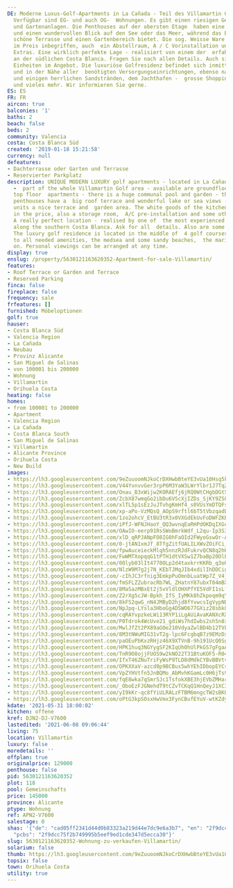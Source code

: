 ```yaml
---
DE: Moderne Luxus-Golf-Apartments in La Cañada - Teil des Villamartin Golf Gebiets.
  Verfügbar sind EG- und auch OG-  Wohnungen. Es gibt einen riesigen Gemeinschaftspool
  und Gartenanlagen. Die Penthouses auf der obersten Etage  haben eine große Dachterrasse
  und einen wundervollen Blick auf den See oder das Meer, während das Erdgeschoss  eine
  schöne Terrasse und einen Gartenbereich bietet. Die sog. Weisse Ware der Küche ist
  im Preis inbegriffen, auch  ein Abstellraum, A / C Vorinstallation und einige andere
  Extras. Eine wirklich perfekte Lage - realisiert von einem der  erfahrensten Familienunternehmen
  an der südlichen Costa Blanca. Fragen Sie nach allen Details. Auch sind einige 3  Sz
  Einheiten im Angebot. Die luxuriöse Golfresidenz befindet sich inmitten von 4 Golfplätzen
  und in der Nähe aller  benötigten Versorgungseinrichtungen, ebenso nahe zum Meer
  und einigen herrlichen Sandstränden, dem Jachthafen -  grosse Shopping-Zentren -
  und vieles mehr. Wir informieren Sie gerne.
ES: ES
FR: FR
aircon: true
balconies: '1'
baths: 2
beach: false
beds: 2
community: Valencia
costa: Costa Blanca Süd
created: '2019-01-18 15:21:58'
currency: null
defeatures:
- Dachterrasse oder Garten und Terrasse
- Reservierter Parkplatz
description: UNIQUE MODERN LUXURY golf apartments - located in La Cañada (La Canyada)
  -  part of the whole Villamartin Golf area - available are groundfloor and also
  top floor  apartments - there is a huge communal pool and garden - the top floor
  penthouses have a  big roof terrace and wonderful lake or sea views - the groundfloor
  units a nice terrace and  garden area. The white goods of the kitchen are included
  in the price, also a storage room,  A/C pre-installation and some other extras.
  A really perfect location - realised by one of  the most experienced family builders
  along the southern Costa Blanca. Ask for all  details. Also are some 3bed available.
  The luxury golf residence is located in the middle of  4 golf courses and close
  to all needed amenities, the medsea and some sandy beaches,  the marina - and so
  on. Personal viewings can be arranged at any time.
display: true
enslug: /property/5630121163620352-Apartment-for-sale-Villamartin/
features:
- Roof Terrace or Garden and Terrace
- Reserved Parking
finca: false
fireplace: false
frequency: sale
frfeatures: []
furnished: Möbeloptionen
golf: true
hauser:
- Costa Blanca Süd
- Valencia Region
- La Cañada
- Neubau
- Provinz Alicante
- San Miguel de Salinas
- von 100001 bis 200000
- Wohnung
- Villamartin
- Orihuela Costa
heating: false
homes:
- from 100001 to 200000
- Apartment
- Valencia Region
- La Cañada
- Costa Blanca South
- San Miguel de Salinas
- Villamartin
- Alicante Province
- Orihuela Costa
- New Build
images:
- https://lh3.googleusercontent.com/9eZuuoomNJkoCrDXHwbBteYE3vUa10Hsq5ktROuu_g6D2bW105HjXDX01E77siW9GpyY58t3Z6J4DFK6Dby1R_kTSqBVKkULeQ=w640-rj-e30-l100
- https://lh3.googleusercontent.com/V44YvnvvGer3rpP6M3YaW3LWrYlbr1J7TqZSi0rzI7o27PdL5jeHhz8XeSB8dINKMTRp1n0lzmTElaZFsTR5Od2AcitvuE6soEE=w640-rj-e30-l100
- https://lh3.googleusercontent.com/Onau_B3xWijw2KORAEfj6jRQ0WtCHgbDGt5toyQzom2Kk0chQ7Tfw8XILAm5yRiTdcl8aKsESDDOY5FpwMDQ314eq1A691auGw=w640-rj-e30-l100
- https://lh3.googleusercontent.com/ZcbX87wmqGo2ibDu6VScXjIZDs_SjKY9ZS82JftLe2BpmpyRjAKQimvDLLcyqLFvoHvWmp2Nj7qFN5aUqWbJwzlju_dxsp2sMA=w640-rj-e30-l100
- https://lh3.googleusercontent.com/xlTL5p1sEzJuJTvhgKmHf4_s0VUsYmDTQFs8rCjliY2rtWCFNOOlivM_MF50iZe_W3hAl7CRSmK2SxxGr2rcm_fpeuCUkVpV=w640-rj-e30-l100
- https://lh3.googleusercontent.com/xp-aPo-VzMQsQ_AOpS9rftl6bT5tVbzqadDwqatqsUQJhN3aRnLtS7Ryim9Ts2Na2QF4AqgiyQUwgB2omfDF7vll53wFq4LOQg=w640-rj-e30-l100
- https://lh3.googleusercontent.com/1zo2ohcV_EtBU3tR3x0VXGdEkUvFoDWFZKBpeTI4n_zUbeAO6m1fCLE-id2pHnaGl8ZOJGbSFyfHVqjhr6hd2mKpz_C8ZXXw6A=w640-rj-e30-l100
- https://lh3.googleusercontent.com/iPfJ-WFNJHaoY_QQ3wvnqEaRHPdOKDqIXGc8sntNs7Z7Sv0yAEWLFugF5Pm87pjwFn6cpRPejO_Z4NFTj9I2SyD2jnqsO80Yhg=w640-rj-e30-l100
- https://lh3.googleusercontent.com/OAwIO-eerp91RsSWoBmrkWdf_L2qu-Ip3S3yHEqvVzZuNG8ZyLk4wDPQxCDw6P4xASxfJUvotXwdSMaMUAzMHsSavXyCkGrK=w640-rj-e30-l100
- https://lh3.googleusercontent.com/xlD_qRPJANpFO8IG0hFaOId2FWyoGswOr-ApIj0INlY-QbYfA23R1LrPJ2aIcvyqmpCyL9v53etAbw1zYctSKEeSZXFWd44c=w640-rj-e30-l100
- https://lh3.googleusercontent.com/0-jtAN1xmJf_8TfgZitfUALILXWvZOiFCi_kGDrLC0wdtjrDsWUiFeThjikMy8VASD2HhQLJAyx63JWWhsVcZJjqTvsrBss7pQ=w640-rj-e30-l100
- https://lh3.googleusercontent.com/fpwAuceieckMlqh5nnzRJdFukrvQCN8q2hKa-wtlUReyo-KncgvP7VNp04vDY7y12A94a9Q6jQR7wcUy4uyDagiG7hT2DCzs=w640-rj-e30-l100
- https://lh3.googleusercontent.com/FwWMTXopqqG1tPTH1dtVXSw1Z7baBp20DlB72_tOVN-ehoGhKzQWyTDhuFfb8ZA1NExHleyjsJCjF_hhWeYJ0iFstnlejlNNWw=w640-rj-e30-l100
- https://lh3.googleusercontent.com/0Olyb03lIt4770OLp2d4taxkrrKKRb_q3oHMjfta4k6P8xh2KyE_b82GPEXWWlhVUSjJm3jqlzyAajkjEWnEByPn5XPIOddN5g=w640-rj-e30-l100
- https://lh3.googleusercontent.com/NlzW9M7g2j7N_KEbTJMqJIb4xdilIhDDCigTiSdWSSrvIvTo3_KMuNKvOnfzpzhgAnFuM6eC5RNpSJ2qH0SYEU9Axpy92ijq=w640-rj-e30-l100
- https://lh3.googleusercontent.com/-cIhJC3rfnig3EmkpPuOmnbLuatWp7Z_V4j7zGDdwvZu-Mc9rP4ra-47Wh5rXbyDwN7rLe0lu8fP8WP2jnm-_ExyyY9iw0q8rHU=w640-rj-e30-l100
- https://lh3.googleusercontent.com/fmSFLZZubracRb7WL_ZHatnY87ubxT04mBXZhaJbNzjsy9DNH5KpRwTq-tylKju3p0Lg6jMnER2X9o3_VFcZEz_a8hH8nnJ6iA=w640-rj-e30-l100
- https://lh3.googleusercontent.com/8MaSazMBxEt2j5vVldlOHXPfYE5VdFI1sLfRIdhknccg_XB1DeJHt1KbqEm8Oh4UcfsGN-ILrb79u-5t8jrEvB7aA58BgppTSU4=w640-rj-e30-l100
- https://lh3.googleusercontent.com/Z2rXg5cJW-Bpkh_IfS_IyMKk8hZkpoqm9qY148wQZx15iYo3Kvwivl-Pzd1WQNl4cRsRIKo_H-mxA3SeWXkG2mg6w8HRg6Xj_k0=w640-rj-e30-l100
- https://lh3.googleusercontent.com/8kFS2qwG_nN4JMByD2hjd8fYvwcsIgVypNDa2831RJZQVzqkHCDxGQUkY1iVJeIMzogeqO39Y-hjBV2juOQ0Klpc60rAL5bOuCQ=w640-rj-e30-l100
- https://lh3.googleusercontent.com/NpJpq-LYsla3HboGg4DSWO677GXiz28sbk8dE-lJrTYNyQ2cnlNW_3Unlb0NO97XsCw6Bgs959VZ5paN2aPYDGsdDJvUnCHmYbY=w640-rj-e30-l100
- https://lh3.googleusercontent.com/cqRAYvpzkeLWi13RYP1iLgAUiAvaKANXcRXDan2lEi70xUxuK4wgBhjZ40cjNs92GhyF1E9UOUDZV7kCP2izUFuk61D-kJcVW2M=w640-rj-e30-l100
- https://lh3.googleusercontent.com/P0Tdrok4WcUve21_gdiWs7hdIwbs2sh5n8xeK-mEBgeehzrlKegZhcHmShmOBuWz0EjcQNmFRD5mFv0CXFRRxzd_cMywObCJzg=w640-rj-e30-l100
- https://lh3.googleusercontent.com/MwlJfZt2PX89aGOe210VdyaZwlBD4b12TVLUyYWJwz5WF3VVwuoCHa_0X7xCEfhJxdvYQBh3iNKQ7kiGECKNY90KheuimqMa=w640-rj-e30-l100
- https://lh3.googleusercontent.com/8M3tNWuMIG31vT2g-lpc6FcgbqB7z9EMzDxsW1Qou4nBwROLdhwiWwbHZvJdAwIAB99B8VQ6i-poNmtaDolzdPTId1hTg9KWDA=w640-rj-e30-l100
- https://lh3.googleusercontent.com/paOEuPbKxzRHjz46X9XTVnB-9h191UcQ0SgavmB7Z3kVFPxmQZFpv-oUmAFnKjnt5OqVpnmT-e_SZ7Dlq3hoNDFhKf-TVGHu7A=w640-rj-e30-l100
- https://lh3.googleusercontent.com/HPK1huq3NGYygSF2KIqUh0hUlPkGS7gFgaARlYawXxwEoQBiJxh3SM1bw0sA9QSWDvSF0yz1jgnuMpIT1b-PRooM4GsoZBvY3g=w640-rj-e30-l100
- https://lh3.googleusercontent.com/TnR9O8ojjFUOS9w2kNO22T31BtuKOF5-R04yqr98cmkLeVy3RIyfGT97eQf0-OI6cluuTffrov3Ju_06orsG71lTQMxoKo0A6w=w640-rj-e30-l100
- https://lh3.googleusercontent.com/IfxT46ZNuTriFyWsP9TLD8dMdkCYBvBBVtvrXUr2kKTx7eqtNrjx28hYCZ4fSJkM-njcqTJWEwbl6-c59kTdWSafLnN0Ps-NJg=w640-rj-e30-l100
- https://lh3.googleusercontent.com/OPKXXaV-azcd0p9BCBus5whYEhIDbopEYCsHHFE784LRVa_bH7VVW0ffg3Rug6Dox8QXqbyJ9pytqAnjMA0tpUmAWoqiBS8Rww=w640-rj-e30-l100
- https://lh3.googleusercontent.com/VpZYHVtfn5JnBQMo_AbMvhKGamLc0H6jTs9899dL12d30cmgsaKzd33FYBnjD-74QJOj1daVBu2U9ZoxcDO8Jck00LZWlbPnaQ=w640-rj-e30-l100
- https://lh3.googleusercontent.com/fqE8wka7qSmr5Jc1TsfokXBE3hjEVbZMHar0EGaQdr1_stjA5J_IyAsVHVTi8rq7dv9PC-qea4RfU9MYurV7LV4QnwtqmlLWPQ=w640-rj-e30-l100
- https://lh3.googleusercontent.com/_OboEzFJGNehdT9tCZvTCKqQ1HnQeyJ1XC3k8DbngzX6VeU7pgnYoM9MYPhrelEWLmGBlAKx5aabh0XvgmMMtt2MFYesF2Bt-U4=w640-rj-e30-l100
- https://lh3.googleusercontent.com/yI9kKr-qc8fYiULRALzFTBM6mngcTW2sBKU7j5PHOoxLwgI8kyufeBHEa765MfTU-NZMbbRLrL1z_L4N4sA4Nr9pKOtiK3mT=w640-rj-e30-l100
- https://lh3.googleusercontent.com/oPtG3kpSOsxHwVmx3FynCBufEYuV-wtKZdyG69ADsA_a40QAKWWBjzvJ_gB32W8o0p2mtzZL_NkA3W20oTdWQFOTd7P-5Cb48Ks=w640-rj-e30-l100
kdate: '2021-05-31 18:00:02'
kitchen: offene
kref: DJN2-DJ-V7600
lastedited: '2021-06-08 09:06:44'
living: 75
location: Villamartin
luxury: false
moredetails: ''
offplan: true
originalprice: 129000
penthouse: false
pid: 5630121163620352
plot: 118
pool: Gemeinschafts
price: 145000
province: Alicante
ptype: Wohnung
ref: APN2-V7600
salestage: 0
shas: '{"de": "cad05ff2341d44d0b83323a219d44e7dc9e6a3b7", "en": "2f9dcc75f2b749995b5eef9ed1cde347d5ecca30",
  "pcbs": "2f9dcc75f2b749995b5eef9ed1cde347d5ecca30"}'
slug: 5630121163620352-Wohnung-zu-verkaufen-Villamartin/
solarium: false
thumb: https://lh3.googleusercontent.com/9eZuuoomNJkoCrDXHwbBteYE3vUa10Hsq5ktROuu_g6D2bW105HjXDX01E77siW9GpyY58t3Z6J4DFK6Dby1R_kTSqBVKkULeQ=w400-h240-n-rj-e30-l100
topsix: false
town: Orihuela Costa
utility: true
---
```

